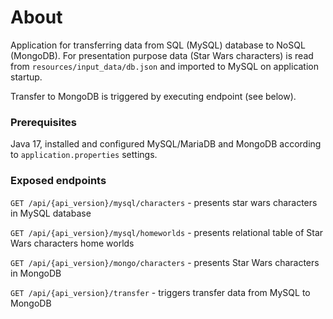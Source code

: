 # About

Application for transferring data from SQL (MySQL) database to NoSQL (MongoDB).
For presentation purpose data (Star Wars characters) is read from `resources/input_data/db.json`
and imported to MySQL on application startup.

Transfer to MongoDB is triggered by executing endpoint (see below).

### Prerequisites

Java 17, installed and configured MySQL/MariaDB and MongoDB according to `application.properties` settings.

### Exposed endpoints

`GET /api/{api_version}/mysql/characters` - presents star wars characters in MySQL database

`GET /api/{api_version}/mysql/homeworlds` - presents relational table of Star Wars characters home worlds

`GET /api/{api_version}/mongo/characters` - presents Star Wars characters in MongoDB

`GET /api/{api_version}/transfer` - triggers transfer data from MySQL to MongoDB
